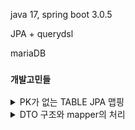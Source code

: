 java 17, spring boot 3.0.5

JPA + querydsl

mariaDB

### `개발고민들`
<details>
<summary>PK가 없는 TABLE JPA 맵핑</summary>
JobHistory의 DB구조는 PK가 없는 구조이다.
<br>
하지만 JPA를 사용하는 상황에서 TABLE을 ENTITY로 맵핑하려면 ID가 필요하다.
<br>
JobHistory에서 employee_id와 start_date를 유니크 인덱스로 사용하고 있었고
<br>
이를 복합키로 처리하여 JobHistoryId클래스를 만들고 이를 JobHistory의 ID로 사용했다.

[출처](https://seunghunchan.tistory.com/32)
[출처2](https://www.baeldung.com/spring-jpa-embedded-method-parameters)
</details>
<details>
<summary>DTO 구조와 mapper의 처리</summary>
dto에 대해서 생각이 많아진다.
<br>
dto를 각 table에 대응하여 만들어 계층형으로 사용할지
<br>
아니면 dto마다 필요한 데이터만 담아두는것으로 사용할지에 대한 고민이다.
<br>
table에 대응하여 계층형으로 사용한다면 재사용성이 높아지는 장점이 있으며
<br>
dto마다 필요한 데이터만 담으면 mapper를 만들기 쉽다.
<br>
이 mapper에 대한 고민도 있는데 라이브러리를 사용하는게 쉽지만
<br>
아직 api가 몇개 없으므로 직접 function을 사용하여 mapper를 만들어서 사용해보았다.
<br>
이리저리 유튜브나 구글로 검색해보는데 명확하게 들어오지많아서 고민이 많다.
<br>
2023-04-08
<br>
dto를 table에 대응하여 계층형으로 사용하기로 결정하였다.
<br>
dto를 재사용하는게 좀더 유지보수 측면에서 더 좋다고 생각되었기 때문이다.
<br>
mapper에 대한거는 modelMapper와 MapStruct중 MapStruct가 성능이 좋고 다양한 설정들이 있어서
<br>
MapStruct 라이브러리를 사용하기로 결정하였다.
<br>
MapStruct를 사용하면서 나타난 문제는 JPA의 대표적 문제인 N + 1 을 해결하기 위해 querysdl을 사용해
<br>
연관되는 테이블을 모두 fetch를 사용하여 끌어왔는데 추가적으로 쿼리가 나가고 있는 문제가있다.
<br>
이것에 대한거는 좀더 디버그를 해보면서 잡아봐야할것같다.
</details>